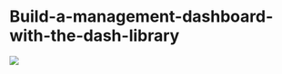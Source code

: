 # Build-a-management-dashboard-with-the-dash-library

<img src="[https://...thumbs-up.gif](https://s6.uupload.ir/files/rec_0002_6i4t.gif)">
